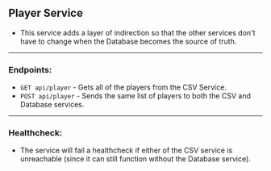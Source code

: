 ## Player Service
* This service adds a layer of indirection so that the other services don't have to change when the Database becomes the source of truth.

---
### Endpoints:
* `GET api/player` - Gets all of the players from the CSV Service.
* `POST api/player` - Sends the same list of players to both the CSV and Database services.

---
### Healthcheck:
* The service will fail a healthcheck if either of the CSV service is unreachable (since it can still function without the Database service).